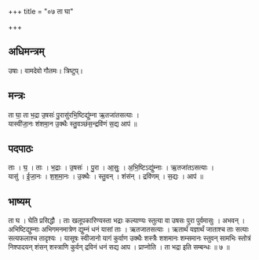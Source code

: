 +++
title = "०७ ता घा"

+++
## अधिमन्त्रम्
उषाः। वामदेवो गौतमः। त्रिष्टुप्।

## मन्त्रः
ता घा॒ ता भ॒द्रा उ॒षसः॑ पु॒रासु॑रभि॒ष्टिद्यु॑म्ना ऋ॒तजा॑तसत्याः ।  
यास्वी॑जा॒नः श॑शमा॒न उ॒क्थैः स्तु॒वञ्छंस॒न्द्रवि॑णं स॒द्य आप॑ ॥

## पदपाठः
ताः । घ॒ । ताः । भ॒द्राः । उ॒षसः॑ । पु॒रा । आ॒सुः॒ । अ॒भि॒ष्टिऽद्यु॑म्नाः । ऋ॒तजा॑तऽसत्याः ।  
यासु॑ । ई॒जा॒नः । श॒श॒मा॒नः । उ॒क्थैः । स्तु॒वन् । शंस॑न् । द्रवि॑णम् । स॒द्यः । आप॑ ॥

## भाष्यम्
ता घ । घेति प्रसिद्धौ । ताः खलूपकारिण्यस्ता भद्राः कल्याण्यः स्तुत्या वा उषसः पुरा पुर्वमासुः । अभवन् । अभिष्टिद्युम्नाः अभिगमनमात्रेण द्युम्नं धनं यासां ताः । ऋतजातसत्याः । ऋतार्थं यज्ञार्थं जाताश्च ताः सत्याः सत्यफलाश्च तादृश्यः । यासूषः स्वीजानो यागं कुर्वाण उक्थैः शस्त्रैः शशमानः शम्समानः स्तुवन् सामभिः स्तोत्रं निश्पादयन् शंसन् शस्त्राणि कुर्वन् द्रविनं धनं सद्य आप । प्राप्नोति । ता भद्रा इति सम्बन्धः ॥ ७ ॥